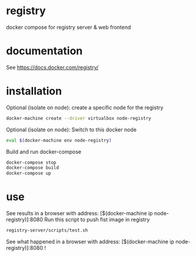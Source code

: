 # registry
docker compose for registry server &amp; web frontend

# documentation
See https://docs.docker.com/registry/

# installation
Optional (isolate on node): create a specific node for the registry
```bash
docker-machine create --driver virtualbox node-registry
```
Optional (isolate on node): Switch to this docker node
```bash
eval $(docker-machine env node-registry)
```
Build and run docker-compose
```bash
docker-compose stop
docker-compose build
docker-compose up
```

# use
See results in a browser with address: [$(docker-machine ip node-registry)]:8080
Run this script to push fist image in registry
```bash
registry-server/scripts/test.sh
```
See what happened in a browser with address: [$(docker-machine ip node-registry)]:8080 !


